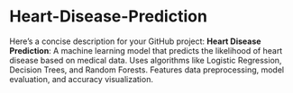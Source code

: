 # Heart-Disease-Prediction
Here’s a concise description for your GitHub project:  **Heart Disease Prediction**: A machine learning model that predicts the likelihood of heart disease based on medical data. Uses algorithms like Logistic Regression, Decision Trees, and Random Forests. Features data preprocessing, model evaluation, and accuracy visualization.
